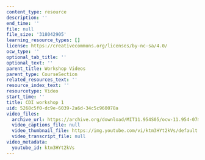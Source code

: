 ```yaml
---
content_type: resource
description: ''
end_time: ''
file: null
file_size: '318042905'
learning_resource_types: []
license: https://creativecommons.org/licenses/by-nc-sa/4.0/
ocw_type: ''
optional_tab_title: ''
optional_text: ''
parent_title: Workshop Videos
parent_type: CourseSection
related_resources_text: ''
resource_index_text: ''
resourcetype: Video
start_time: ''
title: CDI workshop 1
uid: 5268c5f0-dc9e-6039-2a6d-34c5c960078a
video_files:
  archive_url: https://archive.org/download/MIT11.954S05/ocw-11.954-07mar05-220k.mp4
  video_captions_file: null
  video_thumbnail_file: https://img.youtube.com/vi/ktm3HYt2kVs/default.jpg
  video_transcript_file: null
video_metadata:
  youtube_id: ktm3HYt2kVs
---
```

